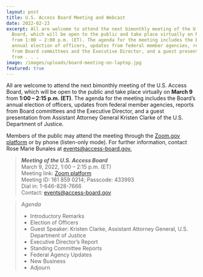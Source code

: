 ```yaml
---
layout: post
title: U.S. Access Board Meeting and Webcast
date: 2022-02-23
excerpt: All are welcome to attend the next bimonthly meeting of the U.S. Access
  Board, which will be open to the public and take place virtually on March 9
  from 1:00 – 2:00 p.m. (ET). The agenda for the meeting includes the Board’s
  annual election of officers, updates from federal member agencies, reports
  from Board committees and the Executive Director, and a guest presentation
  from . . .
image: /images/uploads/board-meeting-on-laptop.jpg
featured: true
---
```

All are welcome to attend the next bimonthly meeting of the U.S. Access Board, which will be open to the public and take place virtually on **March 9** from **1:00 – 2:15 p.m. (ET)**. The agenda for the meeting includes the Board’s annual election of officers, updates from federal member agencies, reports from Board committees and the Executive Director, and a guest presentation from Assistant Attorney General Kristen Clarke of the U.S. Department of Justice.

Members of the public may attend the meeting through the [Zoom.gov platform](https://www.zoomgov.com/j/1618590214?pwd=YkxIdHBwWFVJb1doeE1Tam82ejlmQT09) or by phone (listen-only mode). For further information, contact Rose Marie Bunales at [events@access-board.gov.](mailto:events@access-board.gov)

> ***Meeting of the U.S. Access Board***\
> March 9, 2022, 1:00 – 2:15 p.m. (ET)\
> Meeting link: [Zoom platform](https://www.zoomgov.com/j/1618590214?pwd=YkxIdHBwWFVJb1doeE1Tam82ejlmQT09)\
> Meeting ID: 161 859 0214; Passcode: 433993\
> Dial in: 1-646-828-7666\
> Contact: [events@access-board.gov](mailto:events@access-board.gov)

> *Agenda* 
> * Introductory Remarks 
> * Election of Officers 
> * Guest Speaker: Kristen Clarke, Assistant Attorney General, U.S. Department of Justice 
> * Executive Director’s Report 
> * Standing Committee Reports 
> * Federal Agency Updates 
> * New Business 
> * Adjourn
